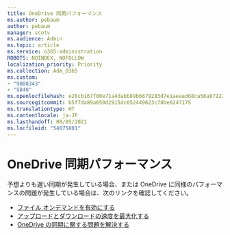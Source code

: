```yaml
---
title: OneDrive 同期パフォーマンス
ms.author: pebaum
author: pebaum
manager: scotv
ms.audience: Admin
ms.topic: article
ms.service: o365-administration
ROBOTS: NOINDEX, NOFOLLOW
localization_priority: Priority
ms.collection: Adm_O365
ms.custom:
- "9000343"
- "5840"
ms.openlocfilehash: e20cb167f00e71a4dabb89b6679283d7e1aeaad68ca56a87222fb3d61f7dc6f5
ms.sourcegitcommit: b5f7da89a650d2915dc652449623c78be6247175
ms.translationtype: HT
ms.contentlocale: ja-JP
ms.lasthandoff: 08/05/2021
ms.locfileid: "54075801"
---
```

# <a name="onedrive-sync-performance"></a>OneDrive 同期パフォーマンス

予想よりも遅い同期が発生している場合、または OneDrive に同様のパフォーマンスの問題が発生している場合は、次のリンクを確認してください。

- [ファイル オンデマンドを有効にする](https://support.office.com/article/0e6860d3-d9f3-4971-b321-7092438fb38e)
- [アップロードとダウンロードの速度を最大化する](https://support.microsoft.com/office/8eeadfb8-501f-406d-997b-98ab6ff67f43?ui=en-us&rs=en-us&ad=us)
- [OneDrive の同期に関する問題を解決する](https://support.office.com/article/0899b115-05f7-45ec-95b2-e4cc8c4670b2)
